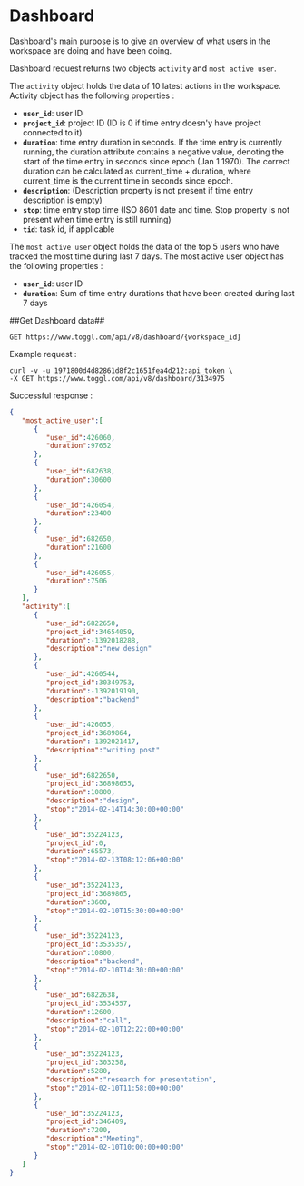 Dashboard
==========

Dashboard's main purpose is to give an overview of what users in the workspace are doing and have been doing.

Dashboard request returns two objects `activity` and `most active user`.

The `activity` object holds the data of 10 latest actions in the workspace. Activity object has the following properties :

* **`user_id`**: user ID
* **`project_id`**: project ID (ID is 0 if time entry doesn'y have project connected to it)
* **`duration`**: time entry duration in seconds. If the time entry is currently running, the duration attribute contains a negative value, denoting the start of the time entry in seconds since epoch (Jan 1 1970). The correct duration can be calculated as current_time + duration, where current_time is the current time in seconds since epoch.
* **`description`**: (Description property is not present if time entry description is empty)
* **`stop`**: time entry stop time (ISO 8601 date and time. Stop property is not present when time entry is still running)
* **`tid`**: task id, if applicable

The `most active user` object holds the data of the top 5 users who have tracked the most time during last 7 days. The most active user object has the following properties :

* **`user_id`**: user ID
* **`duration`**: Sum of time entry durations that have been created during last 7 days

##Get Dashboard data##

`GET https://www.toggl.com/api/v8/dashboard/{workspace_id}`

Example request :

```shell
curl -v -u 1971800d4d82861d8f2c1651fea4d212:api_token \
-X GET https://www.toggl.com/api/v8/dashboard/3134975
```

Successful response :

```json
{
   "most_active_user":[
      {
         "user_id":426060,
         "duration":97652
      },
      {
         "user_id":682638,
         "duration":30600
      },
      {
         "user_id":426054,
         "duration":23400
      },
      {
         "user_id":682650,
         "duration":21600
      },
      {
         "user_id":426055,
         "duration":7506
      }
   ],
   "activity":[
      {
         "user_id":6822650,
         "project_id":34654059,
         "duration":-1392018288,
         "description":"new design"
      },
      {
         "user_id":4260544,
         "project_id":30349753,
         "duration":-1392019190,
         "description":"backend"
      },
      {
         "user_id":426055,
         "project_id":3689864,
         "duration":-1392021417,
         "description":"writing post"
      },
      {
         "user_id":6822650,
         "project_id":36898655,
         "duration":10800,
         "description":"design",
         "stop":"2014-02-14T14:30:00+00:00"
      },
      {
         "user_id":35224123,
         "project_id":0,
         "duration":65573,
         "stop":"2014-02-13T08:12:06+00:00"
      },
      {
         "user_id":35224123,
         "project_id":3689865,
         "duration":3600,
         "stop":"2014-02-10T15:30:00+00:00"
      },
      {
         "user_id":35224123,
         "project_id":3535357,
         "duration":10800,
         "description":"backend",
         "stop":"2014-02-10T14:30:00+00:00"
      },
      {
         "user_id":6822638,
         "project_id":3534557,
         "duration":12600,
         "description":"call",
         "stop":"2014-02-10T12:22:00+00:00"
      },
      {
         "user_id":35224123,
         "project_id":303258,
         "duration":5280,
         "description":"research for presentation",
         "stop":"2014-02-10T11:58:00+00:00"
      },
      {
         "user_id":35224123,
         "project_id":346409,
         "duration":7200,
         "description":"Meeting",
         "stop":"2014-02-10T10:00:00+00:00"
      }
   ]
}
